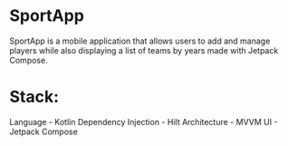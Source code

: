 # SportApp
SportApp is a mobile application that allows users to add and manage players while also displaying a list of teams by years made with Jetpack Compose.

# Stack:
Language - Kotlin
Dependency Injection - Hilt
Architecture - MVVM
UI - Jetpack Compose
